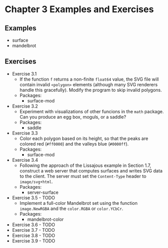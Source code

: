 Chapter 3 Examples and Exercises
================================

## Examples
- surface
- mandelbrot

## Exercises
- Exercise 3.1
  - If the function `f` returns a non-finite `float64` value, the SVG file will
    contain invalid `<polygon>` elements (although many SVG renderers handle
    this gracefully). Modify the program to skip invalid polygons.
  - Packages:
    - surface-mod
- Exercise 3.2
  - Experiment with visualizations of other funcions in the `math` package. Can
    you produce an egg box, moguls, or a saddle?
  - Packages:
    - saddle
- Exercise 3.3
  - Color each polygon based on its height, so that the peaks are colored red
    (`#ff0000`) and the valleys blue (`#0000ff`).
  - Packages:
    - surface-mod
- Exercise 3.4
  - Following the approach of the Lissajous example in Section 1.7, construct a
    web server that computes surfaces and writes SVG data to the client. The
    server must set the `Content-Type` header to `image/svg+html`.
  - Packages:
    - server-surface
- Exercise 3.5 - TODO
  - Implement a full-color Mandelbrot set using the function `image.NewRGBA`
    and the `color.RGBA` or `color.YCbCr`.
  - Packages:
    - mandelbrot-color
- Exercise 3.6 - TODO
- Exercise 3.7 - TODO
- Exercise 3.8 - TODO
- Exercise 3.9 - TODO
